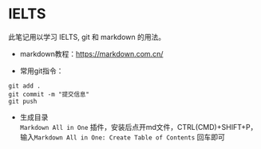 # IELTS
此笔记用以学习 IELTS, git 和 markdown 的用法。
- markdown教程：https://markdown.com.cn/

- 常用git指令：

```
git add .
git commit -m "提交信息"
git push
```

- 生成目录  
`Markdown All in One` 插件，安装后点开md文件，CTRL(CMD)+SHIFT+P，输入`Markdown All in One: Create Table of Contents` 回车即可

